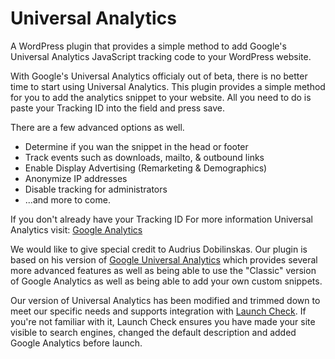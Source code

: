 Universal Analytics
===================

A WordPress plugin that provides a simple method to add Google's Universal Analytics JavaScript tracking code to your WordPress website.

With Google's Universal Analytics officialy out of beta, there is no better time to start using Universal Analytics.  This plugin provides a simple method for you to add the analytics snippet to your website.  All you need to do is paste your Tracking ID into the field and press save.

There are a few advanced options as well.

* Determine if you wan the snippet in the head or footer
* Track events such as downloads, mailto, & outbound links
* Enable Display Advertising (Remarketing & Demographics)
* Anonymize IP addresses
* Disable tracking for administrators
* ...and more to come.

If you don't already have your Tracking ID For more information Universal Analytics visit: [Google Analytics](http://www.google.com/analytics)

We would like to give special credit to Audrius Dobilinskas.  Our plugin is based on his version of [Google Universal Analytics](http://wordpress.org/plugins/google-universal-analytics) which provides several more advanced features as well as being able to use the "Classic" version of Google Analytics as well as being able to add your own custom snippets.  

Our version of Universal Analytics has been modified and trimmed down to meet our specific needs and supports integration with [Launch Check](http://wordpress.org/plugins/launch-check).  If you're not familiar with it, Launch Check ensures you have made your site visible to search engines, changed the default description and added Google Analytics before launch.